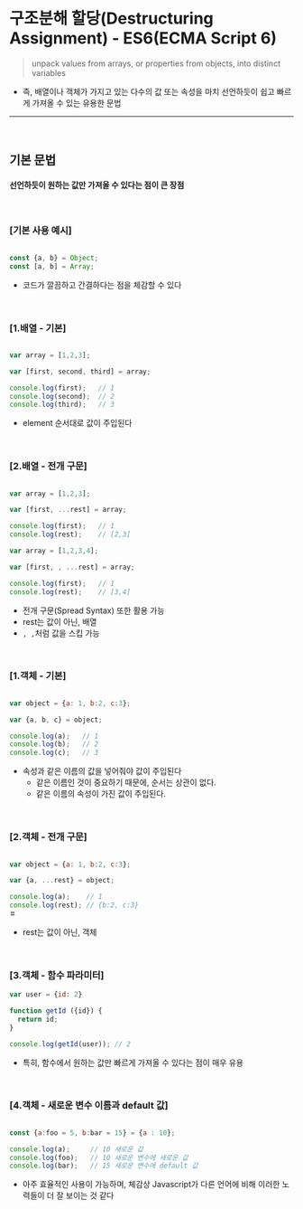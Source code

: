 # 구조분해 할당(Destructuring Assignment) - ES6(ECMA Script 6)
> unpack values from arrays, or properties from objects, into distinct variables
* 즉, 배열이나 객체가 가지고 있는 다수의 값 또는 속성을 마치 선언하듯이 쉽고 빠르게 가져올 수 있는 유용한 문법

<hr>
<br>

## 기본 문법

#### 선언하듯이 원하는 값만 가져올 수 있다는 점이 큰 장점

<br>

### [기본 사용 예시]
```javascript

const {a, b} = Object;
const [a, b] = Array;

```
* 코드가 깔끔하고 간결하다는 점을 체감할 수 있다

<br>

### [1.배열 - 기본]
```javascript

var array = [1,2,3];

var [first, second, third] = array;

console.log(first);   // 1
console.log(second);  // 2
console.log(third);   // 3
```
* element 순서대로 값이 주입된다

<br>

### [2.배열 - 전개 구문]
```javascript

var array = [1,2,3];

var [first, ...rest] = array;

console.log(first);   // 1
console.log(rest);    // [2,3]

var array = [1,2,3,4];

var [first, , ...rest] = array;

console.log(first);   // 1
console.log(rest);    // [3,4]
```
* 전개 구문(Spread Syntax) 또한 활용 가능 
* rest는 값이 아닌, 배열
* ```, ,```처럼 값을 스킵 가능

<br>

### [1.객체 - 기본]
```javascript

var object = {a: 1, b:2, c:3};

var {a, b, c} = object;

console.log(a);   // 1
console.log(b);   // 2
console.log(c);   // 3
```
* 속성과 같은 이름의 값을 넣어줘야 값이 주입된다
  * 같은 이름인 것이 중요하기 때문에, 순서는 상관이 없다.
  * 같은 이름의 속성이 가진 값이 주입된다.

<br>

### [2.객체 - 전개 구문]
```javascript

var object = {a: 1, b:2, c:3};

var {a, ...rest} = object;

console.log(a);    // 1
console.log(rest); // {b:2, c:3}
ㅍ
```
* rest는 값이 아닌, 객체

<br>

### [3.객체 - 함수 파라미터]
```javascript
var user = {id: 2}

function getId ({id}) {
  return id;
}

console.log(getId(user)); // 2
```
* 특히, 함수에서 원하는 값만 빠르게 가져올 수 있다는 점이 매우 유용

<br>


### [4.객체 - 새로운 변수 이름과 default 값]
```javascript

const {a:foo = 5, b:bar = 15} = {a : 10};

console.log(a);     // 10 새로운 값
console.log(foo);   // 10 새로운 변수에 새로운 값
console.log(bar);   // 15 새로운 변수에 default 값
```
* 아주 효율적인 사용이 가능하며, 체감상 Javascript가 다른 언어에 비해 이러한 노력들이 더 잘 보이는 것 같다
